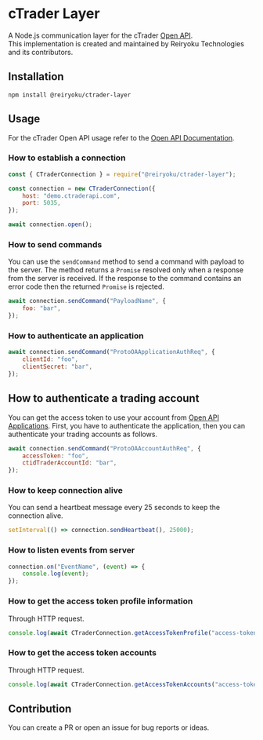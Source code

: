 # cTrader Layer
A Node.js communication layer for the cTrader [Open API](https://connect.spotware.com).<br>
This implementation is created and maintained by Reiryoku Technologies and its contributors.

## Installation
```console
npm install @reiryoku/ctrader-layer
```

## Usage
For the cTrader Open API usage refer to the [Open API Documentation](https://spotware.github.io/open-api-docs/).

### How to establish a connection
```javascript
const { CTraderConnection } = require("@reiryoku/ctrader-layer");

const connection = new CTraderConnection({
    host: "demo.ctraderapi.com",
    port: 5035,
});

await connection.open();
```

### How to send commands
You can use the `sendCommand` method to send a command with payload to the server.
The method returns a `Promise` resolved only when a response from the server is received.
If the response to the command contains an error code then the returned `Promise` is rejected.

```javascript
await connection.sendCommand("PayloadName", {
    foo: "bar",
});
```

### How to authenticate an application
```javascript
await connection.sendCommand("ProtoOAApplicationAuthReq", {
    clientId: "foo",
    clientSecret: "bar",
});
```

## How to authenticate a trading account
You can get the access token to use your account from [Open API Applications](https://connect.spotware.com/apps).
First, you have to authenticate the application, then you can authenticate your trading accounts as follows.
```javascript
await connection.sendCommand("ProtoOAAccountAuthReq", {
    accessToken: "foo",
    ctidTraderAccountId: "bar",
});
```

### How to keep connection alive
You can send a heartbeat message every 25 seconds to keep the connection alive.
```javascript
setInterval(() => connection.sendHeartbeat(), 25000);
```

### How to listen events from server
```javascript
connection.on("EventName", (event) => {
    console.log(event);
});
```

### How to get the access token profile information
Through HTTP request.
```javascript
console.log(await CTraderConnection.getAccessTokenProfile("access-token"));
```

### How to get the access token accounts
Through HTTP request.
```javascript
console.log(await CTraderConnection.getAccessTokenAccounts("access-token"));
```

## Contribution
You can create a PR or open an issue for bug reports or ideas.
